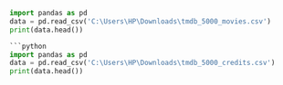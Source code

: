 ```python
import pandas as pd
data = pd.read_csv('C:\Users\HP\Downloads\tmdb_5000_movies.csv')
print(data.head())

```python
import pandas as pd
data = pd.read_csv('C:\Users\HP\Downloads\tmdb_5000_credits.csv')
print(data.head())

